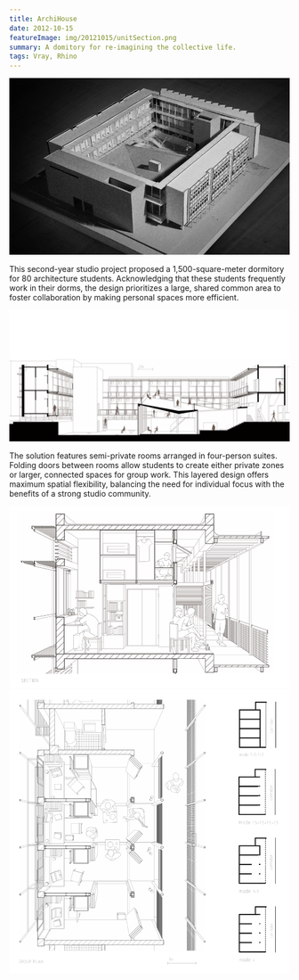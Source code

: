```yaml
---
title: ArchiHouse
date: 2012-10-15
featureImage: img/20121015/unitSection.png
summary: A domitory for re-imagining the collective life.
tags: Vray, Rhino
---
```

![](img/20121015/model.png)

This second-year studio project proposed a 1,500-square-meter dormitory for 80 architecture students. Acknowledging that these students frequently work in their dorms, the design prioritizes a large, shared common area to foster collaboration by making personal spaces more efficient.

![The Shared Common Area Embeded at the Courtyard](img/20121015/overallSection.png)

The solution features semi-private rooms arranged in four-person suites. Folding doors between rooms allow students to create either private zones or larger, connected spaces for group work. This layered design offers maximum spatial flexibility, balancing the need for individual focus with the benefits of a strong studio community.

![Section of A Unit](img/20121015/unitSection.png)
![Reflexible Spatial Combination](img/20121015/unitPlan.png)
